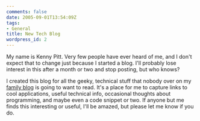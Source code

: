 ```yaml
---
comments: false
date: 2005-09-01T13:54:09Z
tags:
- General
title: New Tech Blog
wordpress_id: 2
---
```


My name is Kenny Pitt. Very few people have ever heard of me, and I don't expect that to change just because I started a blog. I'll probably lose interest in this after a month or two and stop posting, but who knows?

I created this blog for all the geeky, technical stuff that nobody over on my [family blog](/news) is going to want to read. It's a place for me to capture links to cool applications, useful technical info, occasional thoughts about programming, and maybe even a code snippet or two. If anyone but me finds this interesting or useful, I'll be amazed, but please let me know if you do.
